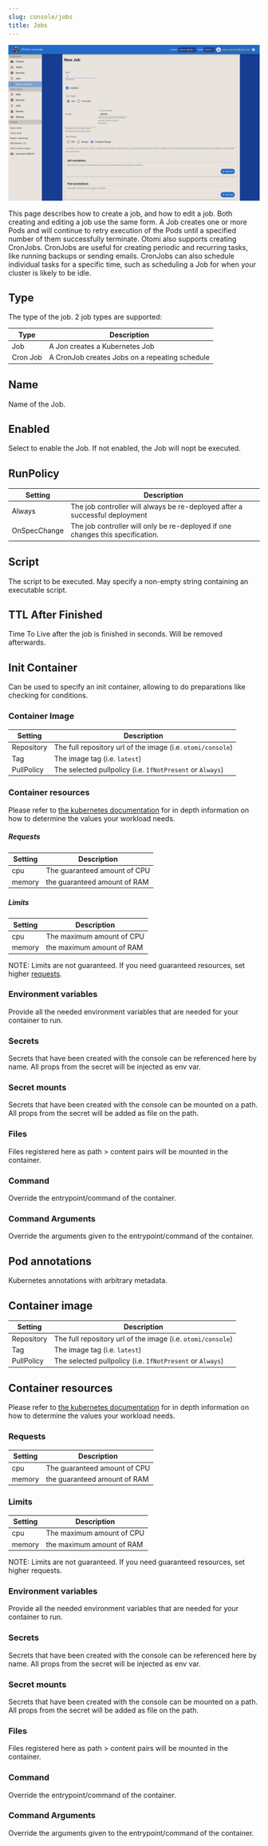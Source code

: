 ```yaml
---
slug: console/jobs
title: Jobs
---
```


![Console: new job](img/team-jobs.png)

This page describes how to create a job, and how to edit a job. Both creating and editing a job use the same form. A Job creates one or more Pods and will continue to retry execution of the Pods until a specified number of them successfully terminate. Otomi also supports creating CronJobs. CronJobs are useful for creating periodic and recurring tasks, like running backups or sending emails. CronJobs can also schedule individual tasks for a specific time, such as scheduling a Job for when your cluster is likely to be idle.

## Type

The type of the job. 2 job types are supported:

| Type     | Description                                    |
| -------- | ---------------------------------------------- |
| Job      | A Jon creates a Kubernetes Job                 |
| Cron Job | A CronJob creates Jobs on a repeating schedule |

## Name

Name of the Job.

## Enabled

Select to enable the Job. If not enabled, the Job will nopt be executed.

## RunPolicy

| Setting      | Description                                                                    |
| ------------ | ------------------------------------------------------------------------------ |
| Always       | The job controller will always be re-deployed after a successful deployment    |
| OnSpecChange | The job controller will only be re-deployed if one changes this specification. |

## Script

The script to be executed. May specify a non-empty string containing an executable script.

## TTL After Finished

Time To Live after the job is finished in seconds. Will be removed afterwards.

## Init Container

Can be used to specify an init container, allowing to do preparations like checking for conditions.

### Container Image

| Setting    | Description                                                 |
| ---------- | ----------------------------------------------------------- |
| Repository | The full repository url of the image (i.e. `otomi/console`) |
| Tag        | The image tag (i.e. `latest`)                               |
| PullPolicy | The selected pullpolicy (i.e. `IfNotPresent` or `Always`)   |

### Container resources

Please refer to [the kubernetes documentation](https://kubernetes.io/docs/concepts/configuration/manage-resources-containers/) for in depth information on how to determine the values your workload needs.

##### Requests

| Setting | Description                  |
| ------- | ---------------------------- |
| cpu     | The guaranteed amount of CPU |
| memory  | the guaranteed amount of RAM |

##### Limits

| Setting | Description               |
| ------- | ------------------------- |
| cpu     | The maximum amount of CPU |
| memory  | the maximum amount of RAM |

NOTE: Limits are not guaranteed. If you need guaranteed resources, set higher [requests](#requests).

### Environment variables

Provide all the needed environment variables that are needed for your container to run.

### Secrets

Secrets that have been created with the console can be referenced here by name. All props from the secret will be injected as env var.

### Secret mounts

Secrets that have been created with the console can be mounted on a path. All props from the secret will be added as file on the path.

### Files

Files registered here as path > content pairs will be mounted in the container.

### Command

Override the entrypoint/command of the container.

### Command Arguments

Override the arguments given to the entrypoint/command of the container.

## Pod annotations

Kubernetes annotations with arbitrary metadata.

## Container image

| Setting    | Description                                                 |
| ---------- | ----------------------------------------------------------- |
| Repository | The full repository url of the image (i.e. `otomi/console`) |
| Tag        | The image tag (i.e. `latest`)                               |
| PullPolicy | The selected pullpolicy (i.e. `IfNotPresent` or `Always`)   |

## Container resources

Please refer to [the kubernetes documentation](https://kubernetes.io/docs/concepts/configuration/manage-resources-containers/) for in depth information on how to determine the values your workload needs.

### Requests

| Setting | Description                  |
| ------- | ---------------------------- |
| cpu     | The guaranteed amount of CPU |
| memory  | the guaranteed amount of RAM |

### Limits

| Setting | Description               |
| ------- | ------------------------- |
| cpu     | The maximum amount of CPU |
| memory  | the maximum amount of RAM |

NOTE: Limits are not guaranteed. If you need guaranteed resources, set higher requests.

### Environment variables

Provide all the needed environment variables that are needed for your container to run.

### Secrets

Secrets that have been created with the console can be referenced here by name. All props from the secret will be injected as env var.

### Secret mounts

Secrets that have been created with the console can be mounted on a path. All props from the secret will be added as file on the path.

### Files

Files registered here as path > content pairs will be mounted in the container.

### Command

Override the entrypoint/command of the container.

### Command Arguments

Override the arguments given to the entrypoint/command of the container.
